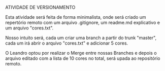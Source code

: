ATIVIDADE DE VERSIONAMENTO

Esta atividade será feita de forma minimalista, onde será criado
um repertório remoto com um arquivo .gitignore, um readme.md explicativo
e um arquivo "cores.txt".

Nosso intuito será, cada um criar uma branch a partir do trunk "master",
cada um irá abrir o arquivo "cores.txt" e adicionar 5 cores.

O Leandro optou por realizar o Merge entre nossas Branches e depois
o arquivo editado com a lista de 10 cores no total, será upada ao
repositório remoto.